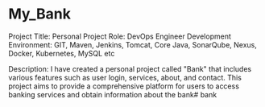 # My_Bank
Project Title: Personal Project
Role: DevOps Engineer 
Development Environment: GIT, Maven, Jenkins, Tomcat, Core Java, SonarQube, Nexus, Docker, Kubernetes, MySQL etc

Description:
I have created a personal project called "Bank" that includes various features such as user login, services, about, and contact. This project aims to provide a comprehensive platform for users to access banking services and obtain information about the bank# bank
